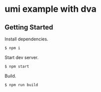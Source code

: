 # umi example with dva

## Getting Started

Install dependencies.

```bash
$ npm i
```

Start dev server.

```bash
$ npm start
```

Build.

```bash
$ npm run build
```
